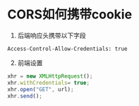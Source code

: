 # CORS如何携带cookie

1. 后端响应头携带以下字段

  ```
  Access-Control-Allow-Credentials: true
  ```

2. 前端设置

  ```js
  xhr = new XMLHttpRequest();
  xhr.withCredentials= true;
  xhr.open("GET", url);
  xhr.send();
  ```